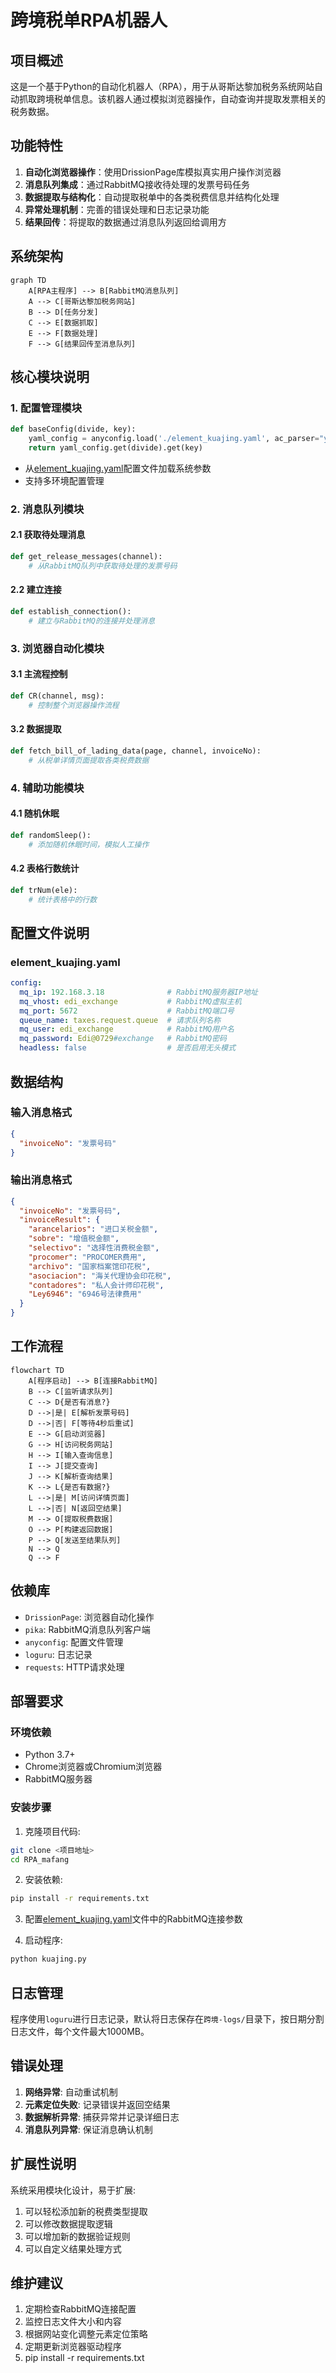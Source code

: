 # 跨境税单RPA机器人

## 项目概述

这是一个基于Python的自动化机器人（RPA），用于从哥斯达黎加税务系统网站自动抓取跨境税单信息。该机器人通过模拟浏览器操作，自动查询并提取发票相关的税务数据。

## 功能特性

1. **自动化浏览器操作**：使用DrissionPage库模拟真实用户操作浏览器
2. **消息队列集成**：通过RabbitMQ接收待处理的发票号码任务
3. **数据提取与结构化**：自动提取税单中的各类税费信息并结构化处理
4. **异常处理机制**：完善的错误处理和日志记录功能
5. **结果回传**：将提取的数据通过消息队列返回给调用方

## 系统架构

```mermaid
graph TD
    A[RPA主程序] --> B[RabbitMQ消息队列]
    A --> C[哥斯达黎加税务网站]
    B --> D[任务分发]
    C --> E[数据抓取]
    E --> F[数据处理]
    F --> G[结果回传至消息队列]
```

## 核心模块说明

### 1. 配置管理模块

```python
def baseConfig(divide, key):
    yaml_config = anyconfig.load('./element_kuajing.yaml', ac_parser="yaml", encodings='gbk')
    return yaml_config.get(divide).get(key)
```

- 从[element_kuajing.yaml](file:///Users/qiyuzheng/Desktop/python_project/RPA_mafang/element_kuajing.yaml)配置文件加载系统参数
- 支持多环境配置管理

### 2. 消息队列模块

#### 2.1 获取待处理消息
```python
def get_release_messages(channel):
    # 从RabbitMQ队列中获取待处理的发票号码
```

#### 2.2 建立连接
```python
def establish_connection():
    # 建立与RabbitMQ的连接并处理消息
```

### 3. 浏览器自动化模块

#### 3.1 主流程控制
```python
def CR(channel, msg):
    # 控制整个浏览器操作流程
```

#### 3.2 数据提取
```python
def fetch_bill_of_lading_data(page, channel, invoiceNo):
    # 从税单详情页面提取各类税费数据
```

### 4. 辅助功能模块

#### 4.1 随机休眠
```python
def randomSleep():
    # 添加随机休眠时间，模拟人工操作
```

#### 4.2 表格行数统计
```python
def trNum(ele):
    # 统计表格中的行数
```

## 配置文件说明

### element_kuajing.yaml

```yaml
config:
  mq_ip: 192.168.3.18              # RabbitMQ服务器IP地址
  mq_vhost: edi_exchange           # RabbitMQ虚拟主机
  mq_port: 5672                    # RabbitMQ端口号
  queue_name: taxes.request.queue  # 请求队列名称
  mq_user: edi_exchange            # RabbitMQ用户名
  mq_password: Edi@0729#exchange   # RabbitMQ密码
  headless: false                  # 是否启用无头模式
```

## 数据结构

### 输入消息格式
```json
{
  "invoiceNo": "发票号码"
}
```

### 输出消息格式
```json
{
  "invoiceNo": "发票号码",
  "invoiceResult": {
    "arancelarios": "进口关税金额",
    "sobre": "增值税金额",
    "selectivo": "选择性消费税金额",
    "procomer": "PROCOMER费用",
    "archivo": "国家档案馆印花税",
    "asociacion": "海关代理协会印花税",
    "contadores": "私人会计师印花税",
    "Ley6946": "6946号法律费用"
  }
}
```

## 工作流程

```mermaid
flowchart TD
    A[程序启动] --> B[连接RabbitMQ]
    B --> C[监听请求队列]
    C --> D{是否有消息?}
    D -->|是| E[解析发票号码]
    D -->|否| F[等待4秒后重试]
    E --> G[启动浏览器]
    G --> H[访问税务网站]
    H --> I[输入查询信息]
    I --> J[提交查询]
    J --> K[解析查询结果]
    K --> L{是否有数据?}
    L -->|是| M[访问详情页面]
    L -->|否| N[返回空结果]
    M --> O[提取税费数据]
    O --> P[构建返回数据]
    P --> Q[发送至结果队列]
    N --> Q
    Q --> F
```

## 依赖库

- `DrissionPage`: 浏览器自动化操作
- `pika`: RabbitMQ消息队列客户端
- `anyconfig`: 配置文件管理
- `loguru`: 日志记录
- `requests`: HTTP请求处理

## 部署要求

### 环境依赖

- Python 3.7+
- Chrome浏览器或Chromium浏览器
- RabbitMQ服务器

### 安装步骤

1. 克隆项目代码:
```bash
git clone <项目地址>
cd RPA_mafang
```

2. 安装依赖:
```bash
pip install -r requirements.txt
```

3. 配置[element_kuajing.yaml](file:///Users/qiyuzheng/Desktop/python_project/RPA_mafang/element_kuajing.yaml)文件中的RabbitMQ连接参数

4. 启动程序:
```bash
python kuajing.py
```

## 日志管理

程序使用`loguru`进行日志记录，默认将日志保存在`跨境-logs/`目录下，按日期分割日志文件，每个文件最大1000MB。

## 错误处理

1. **网络异常**: 自动重试机制
2. **元素定位失败**: 记录错误并返回空结果
3. **数据解析异常**: 捕获异常并记录详细日志
4. **消息队列异常**: 保证消息确认机制

## 扩展性说明

系统采用模块化设计，易于扩展:

1. 可以轻松添加新的税费类型提取
2. 可以修改数据提取逻辑
3. 可以增加新的数据验证规则
4. 可以自定义结果处理方式

## 维护建议

1. 定期检查RabbitMQ连接配置
2. 监控日志文件大小和内容
3. 根据网站变化调整元素定位策略
4. 定期更新浏览器驱动程序
5. pip install -r requirements.txt